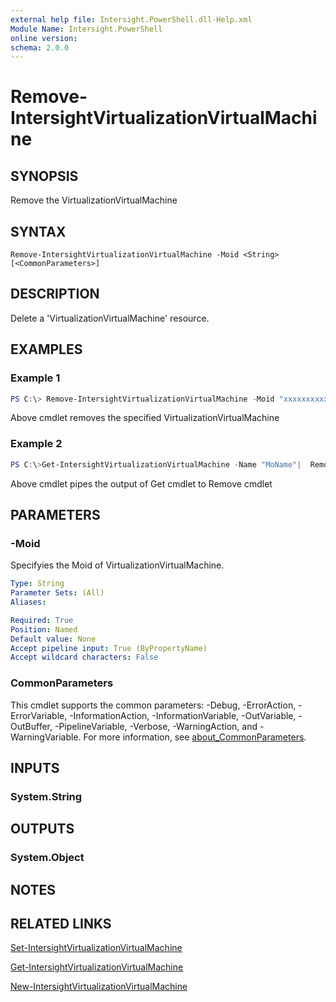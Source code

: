 ```yaml
---
external help file: Intersight.PowerShell.dll-Help.xml
Module Name: Intersight.PowerShell
online version:
schema: 2.0.0
---
```


# Remove-IntersightVirtualizationVirtualMachine

## SYNOPSIS
Remove the VirtualizationVirtualMachine

## SYNTAX

```
Remove-IntersightVirtualizationVirtualMachine -Moid <String> [<CommonParameters>]
```

## DESCRIPTION
Delete a &apos;VirtualizationVirtualMachine&apos; resource.

## EXAMPLES

### Example 1
```powershell
PS C:\> Remove-IntersightVirtualizationVirtualMachine -Moid "xxxxxxxxxxxxxxxxxxxxxxxxxxx"
```
Above cmdlet removes the specified VirtualizationVirtualMachine 

### Example 2
```powershell
PS C:\>Get-IntersightVirtualizationVirtualMachine -Name "MoName"|  Remove-IntersightVirtualizationVirtualMachine
```
Above cmdlet pipes the output of Get cmdlet to Remove cmdlet

## PARAMETERS

### -Moid
Specifyies the Moid of VirtualizationVirtualMachine.

```yaml
Type: String
Parameter Sets: (All)
Aliases:

Required: True
Position: Named
Default value: None
Accept pipeline input: True (ByPropertyName)
Accept wildcard characters: False
```

### CommonParameters
This cmdlet supports the common parameters: -Debug, -ErrorAction, -ErrorVariable, -InformationAction, -InformationVariable, -OutVariable, -OutBuffer, -PipelineVariable, -Verbose, -WarningAction, and -WarningVariable. For more information, see [about_CommonParameters](http://go.microsoft.com/fwlink/?LinkID=113216).

## INPUTS

### System.String

## OUTPUTS

### System.Object
## NOTES

## RELATED LINKS

[Set-IntersightVirtualizationVirtualMachine](./Set-IntersightVirtualizationVirtualMachine.md)

[Get-IntersightVirtualizationVirtualMachine](./Get-IntersightVirtualizationVirtualMachine.md)

[New-IntersightVirtualizationVirtualMachine](./New-IntersightVirtualizationVirtualMachine.md)

